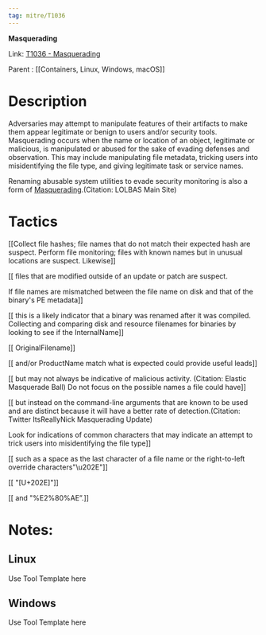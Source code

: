 ```yaml
---
tag: mitre/T1036
---
```


**Masquerading**

Link: [T1036 - Masquerading](https://attack.mitre.org/techniques/T1036)

Parent : [[Containers, Linux, Windows, macOS]]


# Description

Adversaries may attempt to manipulate features of their artifacts to make them appear legitimate or benign to users and/or security tools. Masquerading occurs when the name or location of an object, legitimate or malicious, is manipulated or abused for the sake of evading defenses and observation. This may include manipulating file metadata, tricking users into misidentifying the file type, and giving legitimate task or service names.

Renaming abusable system utilities to evade security monitoring is also a form of [Masquerading](https://attack.mitre.org/techniques/T1036).(Citation: LOLBAS Main Site)

# Tactics


[[Collect file hashes; file names that do not match their expected hash are suspect. Perform file monitoring; files with known names but in unusual locations are suspect. Likewise]]

[[ files that are modified outside of an update or patch are suspect.

If file names are mismatched between the file name on disk and that of the binary's PE metadata]]

[[ this is a likely indicator that a binary was renamed after it was compiled. Collecting and comparing disk and resource filenames for binaries by looking to see if the InternalName]]

[[ OriginalFilename]]

[[ and/or ProductName match what is expected could provide useful leads]]

[[ but may not always be indicative of malicious activity. (Citation: Elastic Masquerade Ball) Do not focus on the possible names a file could have]]

[[ but instead on the command-line arguments that are known to be used and are distinct because it will have a better rate of detection.(Citation: Twitter ItsReallyNick Masquerading Update)

Look for indications of common characters that may indicate an attempt to trick users into misidentifying the file type]]

[[ such as a space as the last character of a file name or the right-to-left override characters"\u202E"]]

[[ "[U+202E]"]]

[[ and "%E2%80%AE”.]]


# Notes:

## Linux

Use Tool Template here

## Windows

Use Tool Template here